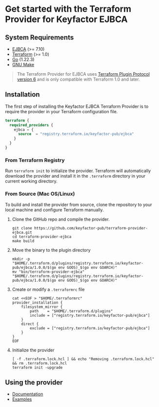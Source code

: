 # Get started with the Terraform Provider for Keyfactor EJBCA

## System Requirements

* [EJBCA](https://ejbca.org) (>= 7.10)
* [Terraform](https://www.terraform.io/downloads) (>= 1.0)
* [Go](https://go.dev/doc/install) (1.22.3)
* [GNU Make](https://www.gnu.org/software/make/)

> The Terraform Provider for EJBCA uses [Terraform Plugin Protocol version 6](https://developer.hashicorp.com/terraform/plugin/terraform-plugin-protocol) and is only compatible with Terraform 1.0 and later.

## Installation
The first step of installing the Keyfactor EJBCA Terraform Provider is to require the provider in your Terraform configuration file.
```terraform
terraform {
  required_providers {
    ejbca = {
      source  = "registry.terraform.io/keyfactor-pub/ejbca"
    }
  }
}
```

### From Terraform Registry
Run `terraform init` to initialize the provider. Terraform will automatically download the provider and install it in the
`.terraform` directory in your current working directory.

### From Source (Mac OS/Linux)
To build and install the provider from source, clone the repository to your local machine and configure Terraform manually.

1. Clone the GitHub repo and compile the provider.

    ```shell
    git clone https://github.com/keyfactor-pub/terraform-provider-ejbca.git
    cd terraform-provider-ejbca
    make build
    ```

2. Move the binary to the plugin directory

    ```shell
    mkdir -p "$HOME/.terraform.d/plugins/registry.terraform.io/keyfactor-pub/ejbca/1.0.0/$(go env GOOS)_$(go env GOARCH)"
    mv "bin/terraform-provider-ejbca" "$HOME/.terraform.d/plugins/registry.terraform.io/keyfactor-pub/ejbca/1.0.0/$(go env GOOS)_$(go env GOARCH)"
    ```

3. Create or modify a `.terraformrc` file

    ```shell
    cat <<EOF > "$HOME/.terraformrc"
    provider_installation {
        filesystem_mirror {
            path    = "$HOME/.terraform.d/plugins"
            include = ["registry.terraform.io/keyfactor-pub/ejbca"]
        }
        direct {
            exclude = ["registry.terraform.io/keyfactor-pub/ejbca"]
        }
    }
    EOF
    ```

4. Initialize the provider

    ```shell
    [ -f .terraform.lock.hcl ] && echo "Removing .terraform.lock.hcl" && rm .terraform.lock.hcl
    terraform init -upgrade
    ```

## Using the provider

* [Documentation](index.md)
* [Examples](../examples)

